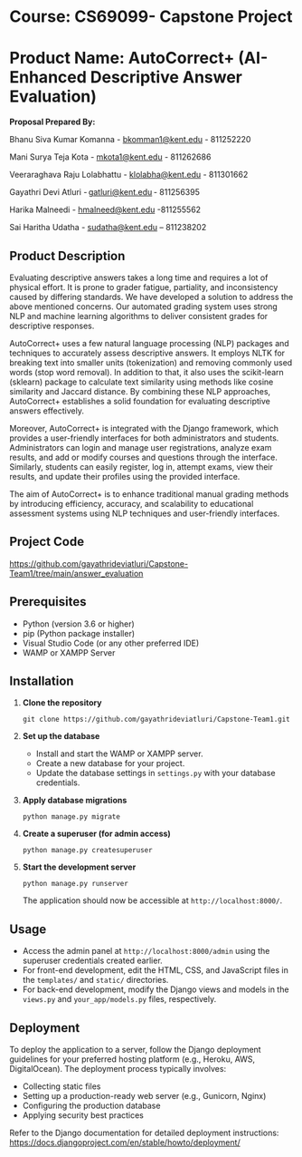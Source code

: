 # **Course:** CS69099- Capstone Project
# **Product Name: AutoCorrect+ (AI-Enhanced Descriptive Answer Evaluation)**

**Proposal Prepared By:**

Bhanu Siva Kumar Komanna - bkomman1@kent.edu - 811252220 

Mani Surya Teja Kota - mkota1@kent.edu - 811262686 

Veeraraghava Raju Lolabhattu - klolabha@kent.edu - 811301662 

Gayathri Devi Atluri - gatluri@kent.edu - 811256395 

Harika Malneedi - hmalneed@kent.edu -811255562 

Sai Haritha Udatha - sudatha@kent.edu – 811238202 


## **Product Description** ##

Evaluating descriptive answers takes a long time and requires a lot of physical effort. It is prone to grader fatigue, partiality, and inconsistency caused by differing standards.  We have developed a solution to address the above mentioned concerns. Our automated grading system uses strong NLP and machine learning algorithms to deliver consistent grades for descriptive responses.

AutoCorrect+ uses a few natural language processing (NLP) packages and techniques to accurately assess descriptive answers. It employs NLTK for breaking text into smaller units (tokenization) and removing commonly used words (stop word removal). In addition to that, it also uses the scikit-learn (sklearn) package to calculate text similarity using methods like cosine similarity and Jaccard distance. By combining these NLP approaches, AutoCorrect+ establishes a solid foundation for evaluating descriptive answers effectively.

Moreover, AutoCorrect+ is integrated with the Django framework, which provides a user-friendly interfaces for both administrators and students. Administrators can login and manage user registrations, analyze exam results, and add or modify courses and questions through the interface. Similarly, students can easily register, log in, attempt exams, view their results, and update their profiles using the provided interface.

The aim of AutoCorrect+ is to enhance traditional manual grading methods by introducing efficiency, accuracy, and scalability to educational assessment systems using  NLP techniques and user-friendly interfaces.



## **Project Code**

https://github.com/gayathrideviatluri/Capstone-Team1/tree/main/answer_evaluation


## Prerequisites

- Python (version 3.6 or higher)
- pip (Python package installer)
- Visual Studio Code (or any other preferred IDE)
- WAMP or XAMPP Server

## Installation

1. **Clone the repository**

   ```
   git clone https://github.com/gayathrideviatluri/Capstone-Team1.git
   ```

2. **Set up the database**

   - Install and start the WAMP or XAMPP server.
   - Create a new database for your project.
   - Update the database settings in `settings.py` with your database credentials.

3. **Apply database migrations**

   ```
   python manage.py migrate
   ```
4. **Create a superuser (for admin access)**

   ```
   python manage.py createsuperuser
   ```

5. **Start the development server**

   ```
   python manage.py runserver
   ```

   The application should now be accessible at `http://localhost:8000/`.

## Usage

- Access the admin panel at `http://localhost:8000/admin` using the superuser credentials created earlier.
- For front-end development, edit the HTML, CSS, and JavaScript files in the `templates/` and `static/` directories.
- For back-end development, modify the Django views and models in the `views.py` and `your_app/models.py` files, respectively.

## Deployment

To deploy the application to a server, follow the Django deployment guidelines for your preferred hosting platform (e.g., Heroku, AWS, DigitalOcean). The deployment process typically involves:

- Collecting static files
- Setting up a production-ready web server (e.g., Gunicorn, Nginx)
- Configuring the production database
- Applying security best practices

Refer to the Django documentation for detailed deployment instructions: https://docs.djangoproject.com/en/stable/howto/deployment/


